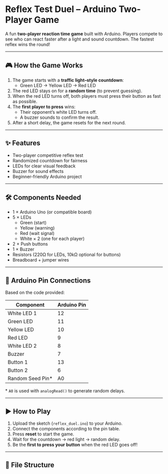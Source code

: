 # Reflex Test Duel – Arduino Two-Player Game

A fun **two-player reaction time game** built with Arduino. Players compete to see who can react faster after a light and sound countdown. The fastest reflex wins the round!

---

## 🎮 How the Game Works
1. The game starts with a **traffic light–style countdown**:
   - Green LED → Yellow LED → Red LED
2. The red LED stays on for a **random time** (to prevent guessing).
3. When the red LED turns off, both players must press their button as fast as possible.
4. The **first player to press** wins:
   - Their opponent’s white LED turns off.
   - A buzzer sounds to confirm the result.
5. After a short delay, the game resets for the next round.

---

## ✨ Features
- Two-player competitive reflex test  
- Randomized countdown for fairness  
- LEDs for clear visual feedback  
- Buzzer for sound effects  
- Beginner-friendly Arduino project  

---

## 🛠️ Components Needed
- 1 × Arduino Uno (or compatible board)  
- 5 × LEDs  
  - Green (start)  
  - Yellow (warning)  
  - Red (wait signal)  
  - White × 2 (one for each player)  
- 2 × Push buttons  
- 1 × Buzzer  
- Resistors (220Ω for LEDs, 10kΩ optional for buttons)  
- Breadboard + jumper wires  

---

## 🔌 Arduino Pin Connections
Based on the code provided:

| Component        | Arduino Pin |
|------------------|-------------|
| White LED 1      | 12          |
| Green LED        | 11          |
| Yellow LED       | 10          |
| Red LED          | 9           |
| White LED 2      | 8           |
| Buzzer           | 7           |
| Button 1         | 13          |
| Button 2         | 6           |
| Random Seed Pin* | A0          |

\* `A0` is used with `analogRead()` to generate random delays.

---

## ▶️ How to Play
1. Upload the sketch (`reflex_duel.ino`) to your Arduino.  
2. Connect the components according to the pin table.  
3. Press **reset** to start the game.  
4. Wait for the countdown → red light → random delay.  
5. Be the **first to press your button** when the red LED goes off!  

---

## 📂 File Structure

